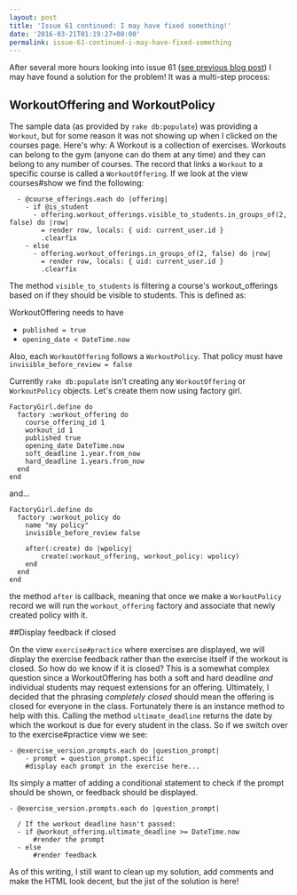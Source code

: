```yaml
---
layout: post
title: 'Issue 61 continued: I may have fixed something!'
date: '2016-03-21T01:19:27+00:00'
permalink: issue-61-continued-i-may-have-fixed-something
---
```

After several more hours looking into issue 61 ([see previous blog post][1]) I may have found a solution for the problem! It was a multi-step process:

## WorkoutOffering and WorkoutPolicy

The sample data (as provided by `rake db:populate`) was providing a `Workout`, but for some reason it was not showing up when I clicked on the courses page. Here's why: A Workout is a collection of exercises. Workouts can belong to the gym (anyone can do them at any time) and they can belong to any number of courses. The record that links a `Workout` to a specific course is called a `WorkoutOffering`. If we look at the view courses#show we find the following:

      - @course_offerings.each do |offering|
        - if @is_student
          - offering.workout_offerings.visible_to_students.in_groups_of(2, false) do |row|
            = render row, locals: { uid: current_user.id }
            .clearfix
        - else
          - offering.workout_offerings.in_groups_of(2, false) do |row|
            = render row, locals: { uid: current_user.id }
            .clearfix 

The method `visible_to_students` is filtering a course's workout_offerings based on if they should be visible to students. This is defined as:

WorkoutOffering needs to have 

 - `published = true`
 - `opening_date < DateTime.now` 

Also, each `WorkoutOffering` follows a `WorkoutPolicy`. That policy must have `invisible_before_review = false`


Currently `rake db:populate` isn't creating any `WorkoutOffering` or `WorkoutPolicy` objects. Let's create them now using factory girl.

    FactoryGirl.define do
      factory :workout_offering do
        course_offering_id 1
        workout_id 1
        published true
        opening_date DateTime.now
        soft_deadline 1.year.from_now
        hard_deadline 1.years.from_now
      end
    end

and...

    FactoryGirl.define do
      factory :workout_policy do
        name "my policy"
        invisible_before_review false

        after(:create) do |wpolicy|
            create(:workout_offering, workout_policy: wpolicy)
        end
      end
    end

the method `after` is callback, meaning that once we make a `WorkoutPolicy` record we will run the `workout_offering` factory and associate that newly created policy with it.

##Display feedback if closed

On the view `exercise#practice` where exercises are displayed, we will display the exercise feedback rather than the exercise itself if the workout is closed. So how do we know if it is closed? This is a somewhat complex question since a WorkoutOffering has both a soft and hard deadline _and_ individual students may request extensions for an offering. Ultimately, I decided that the phrasing _completely closed_ should mean the offering is closed for everyone in the class. Fortunately there is an instance method to help with this. Calling the method `ultimate_deadline` returns the date by which the workout is due for every student in the class. So if we switch over to the exercise#practice view we see:

    - @exercise_version.prompts.each do |question_prompt|
        - prompt = question_prompt.specific
        #display each prompt in the exercise here...

Its simply a matter of adding a conditional statement to check if the prompt should be shown, or feedback should be displayed.

    - @exercise_version.prompts.each do |question_prompt|

      / If the workout deadline hasn't passed:
      - if @workout_offering.ultimate_deadline >= DateTime.now
          #render the prompt
      - else
          #render feedback

As of this writing, I still want to clean up my solution, add comments and make the HTML look decent, but the jist of the solution is here!


  [1]: http://www.jstoebel.com/blog/codeworkout-ticket-issue-61/
